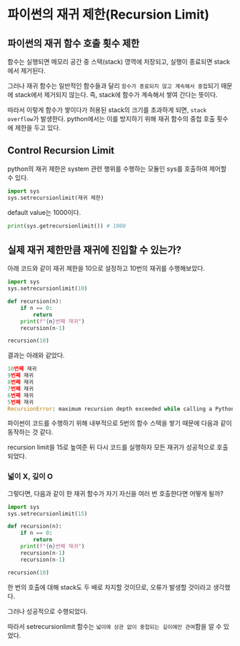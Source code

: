 # 파이썬의 재귀 제한(Recursion Limit)

## 파이썬의 재귀 함수 호출 횟수 제한

함수는 실행되면 메모리 공간 중 스택(stack) 영역에 저장되고, 실행이 종료되면 stack에서 제거된다.

그러나 재귀 함수는 일반적인 함수들과 달리 `함수가 종료되지 않고 계속해서 중첩`되기 때문에 stack에서 제거되지 않는다. 즉, stack에 함수가 계속해서 쌓여 간다는 뜻이다.

따라서 이렇게 함수가 쌓이다가 허용된 stack의 크기를 초과하게 되면, `stack overflow`가 발생한다. python에서는 이를 방지하기 위해 재귀 함수의 중첩 호출 횟수에 제한을 두고 있다.

## Control Recursion Limit

python의 재귀 제한은 system 관련 행위를 수행하는 모듈인 sys를 호출하여 제어할 수 있다.

```python
import sys
sys.setrecursionlimit(재귀 제한)
```

default value는 1000이다.

```python
print(sys.getrecursionlimit()) # 1000
```

## 실제 재귀 제한만큼 재귀에 진입할 수 있는가?

아래 코드와 같이 재귀 제한을 10으로 설정하고 10번의 재귀를 수행해보았다.

```python
import sys
sys.setrecursionlimit(10)

def recursion(n):
    if n == 0:
        return
    print(f"{n}번째 재귀")
    recursion(n-1)

recursion(10)
```

결과는 아래와 같았다.

```python
10번째 재귀
9번째 재귀
8번째 재귀
7번째 재귀
6번째 재귀
5번째 재귀
RecursionError: maximum recursion depth exceeded while calling a Python object
```

파이썬이 코드를 수행하기 위해 내부적으로 5번의 함수 스택을 쌓기 때문에 다음과 같이 동작하는 것 같다.

recursion limit을 15로 높여준 뒤 다시 코드를 실행하자 모든 재귀가 성공적으로 호출되었다.

### 넓이 X, 깊이 O

그렇다면, 다음과 같이 한 재귀 함수가 자기 자신을 여러 번 호출한다면 어떻게 될까?

```python
import sys
sys.setrecursionlimit(15)

def recursion(n):
    if n == 0:
        return
    print(f"{n}번째 재귀")
    recursion(n-1)
    recursion(n-1)

recursion(10)
```

한 번의 호출에 대해 stack도 두 배로 차지할 것이므로, 오류가 발생할 것이라고 생각했다.

그러나 성공적으로 수행되었다.

따라서 setrecursionlimit 함수는 `넓이에 상관 없이 중첩되는 깊이에만 관여`함을 알 수 있었다.
